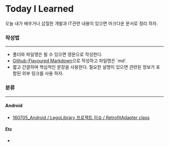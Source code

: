 # Today I Learned
오늘 내가 배우거나 삽질한 개발과 IT관련 내용이 있으면 마크다운 문서로 정리 하자.   

### 작성법 
---
- 폴더와 파일명은 될 수 있으면 영문으로 작성한다.  
- [Github-Flavoured Markdown](https://guides.github.com/features/mastering-markdown/)으로 작성하고 파일명은 `md'.  
- 짧고 간결하며 핵심적인 문장을 사용한다. 필요한 설명이 있으면 관련된 정보가 포함된 외부 링크를 사용 하자.  

### 분류
---
#### Android
- [160705_Android / LegoLibrary 프로젝트 이슈 / RetrofitAdapter class](https://github.com/ksu3101/TIL/blob/master/Android/160705_Android.md)

#### Etc
- 
